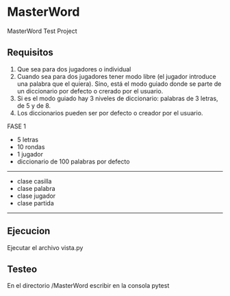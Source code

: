 # MasterWord
MasterWord Test Project

## Requisitos

1. Que sea para dos jugadores o individual
2. Cuando sea para dos jugadores tener modo libre (el jugador introduce una palabra que el quiera). Sino, está el modo guiado donde se parte de un diccionario por defecto o crerado por el usuario. 
3. Si es el modo guiado hay 3 niveles de diccionario: palabras de 3 letras, de 5 y de 8.
4. Los diccionarios pueden ser por defecto o creador por el usuario. 

FASE 1
- 5 letras
- 10 rondas
- 1 jugador
- diccionario de 100 palabras por defecto
-----------
- clase casilla
- clase palabra
- clase jugador
- clase partida
-----------

## Ejecucion
Ejecutar el archivo vista.py


## Testeo
En el directorio /MasterWord escribir en la consola pytest

